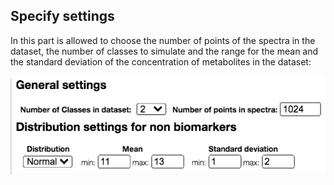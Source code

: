 ## Specify settings

In this part is allowed to choose the number of points of the spectra in the dataset, the number of classes to simulate and the range for the mean and the standard deviation of the concentration of metabolites in the dataset:

<img src="images/settings.png">
